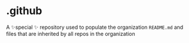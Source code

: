 # .github
A ✨special ✨ repository used to populate the organization `README.md` and files that are inherited by all repos in the organization
